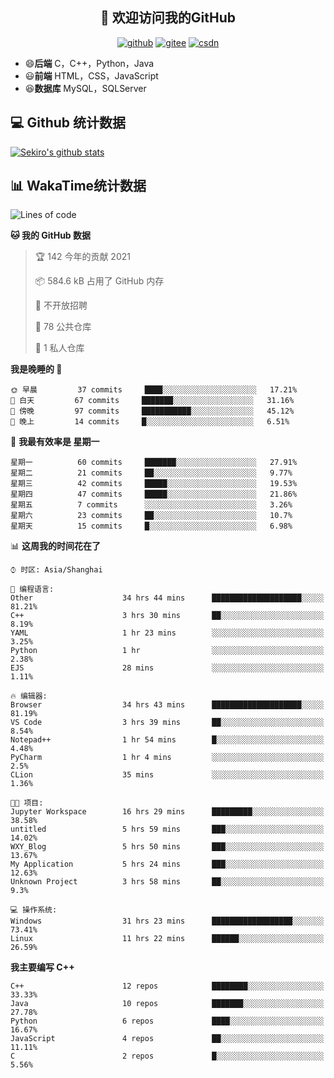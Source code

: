 <h2 align="center">👋 欢迎访问我的GitHub</h2>
<p align="center">
  <a href="https://666wxy666.github.io/"><img src="https://img.shields.io/badge/GitHub-24292e" alt="github"></a>
  <a href="https://gitee.com/wxy_666"><img src="https://img.shields.io/badge/Gitee-fe7300" alt="gitee"></a>
  <a href="https://blog.csdn.net/WXY_666"><img src="https://img.shields.io/badge/CSDN-cf000e" alt="csdn"></a>
</p>

- 😄**后端** C，C++，Python，Java
- 😃**前端** HTML，CSS，JavaScript
- 😆**数据库** MySQL，SQLServer

## 💻 Github 统计数据
[![Sekiro's github stats](https://github-readme-stats.vercel.app/api?username=666WXY666)](https://666wxy666.github.io/)

## 📊 WakaTime统计数据

<!--START_SECTION:waka-->
![Lines of code](https://img.shields.io/badge/%E4%BB%8E%E3%80%8C%E4%BD%A0%E5%A5%BD%E4%B8%96%E7%95%8C%E3%80%8D%E6%88%91%E5%B7%B2%E7%BB%8F%E5%86%99%E4%BA%86-1.2%20million%20%E8%A1%8C%E4%BB%A3%E7%A0%81-blue)

**🐱 我的 GitHub 数据** 

> 🏆 142 今年的贡献 2021
 > 
> 📦 584.6 kB 占用了 GitHub 内存 
 > 
> 🚫 不开放招聘
 > 
> 📜 78 公共仓库 
 > 
> 🔑 1 私人仓库 
 > 
**我是晚睡的 🦉** 

```text
🌞 早晨         37 commits     ████░░░░░░░░░░░░░░░░░░░░░   17.21% 
🌆 白天         67 commits     ███████░░░░░░░░░░░░░░░░░░   31.16% 
🌃 傍晚         97 commits     ███████████░░░░░░░░░░░░░░   45.12% 
🌙 晚上         14 commits     █░░░░░░░░░░░░░░░░░░░░░░░░   6.51%

```
📅 **我最有效率是 星期一** 

```text
星期一          60 commits     ███████░░░░░░░░░░░░░░░░░░   27.91% 
星期二          21 commits     ██░░░░░░░░░░░░░░░░░░░░░░░   9.77% 
星期三          42 commits     █████░░░░░░░░░░░░░░░░░░░░   19.53% 
星期四          47 commits     █████░░░░░░░░░░░░░░░░░░░░   21.86% 
星期五          7 commits      ░░░░░░░░░░░░░░░░░░░░░░░░░   3.26% 
星期六          23 commits     ██░░░░░░░░░░░░░░░░░░░░░░░   10.7% 
星期天          15 commits     █░░░░░░░░░░░░░░░░░░░░░░░░   6.98%

```


📊 **这周我的时间花在了** 

```text
⌚︎ 时区: Asia/Shanghai

💬 编程语言: 
Other                    34 hrs 44 mins      ████████████████████░░░░░   81.21% 
C++                      3 hrs 30 mins       ██░░░░░░░░░░░░░░░░░░░░░░░   8.19% 
YAML                     1 hr 23 mins        ░░░░░░░░░░░░░░░░░░░░░░░░░   3.25% 
Python                   1 hr                ░░░░░░░░░░░░░░░░░░░░░░░░░   2.38% 
EJS                      28 mins             ░░░░░░░░░░░░░░░░░░░░░░░░░   1.11%

🔥 编辑器: 
Browser                  34 hrs 43 mins      ████████████████████░░░░░   81.19% 
VS Code                  3 hrs 39 mins       ██░░░░░░░░░░░░░░░░░░░░░░░   8.54% 
Notepad++                1 hr 54 mins        █░░░░░░░░░░░░░░░░░░░░░░░░   4.48% 
PyCharm                  1 hr 4 mins         ░░░░░░░░░░░░░░░░░░░░░░░░░   2.5% 
CLion                    35 mins             ░░░░░░░░░░░░░░░░░░░░░░░░░   1.36%

🐱‍💻 项目: 
Jupyter Workspace        16 hrs 29 mins      █████████░░░░░░░░░░░░░░░░   38.58% 
untitled                 5 hrs 59 mins       ███░░░░░░░░░░░░░░░░░░░░░░   14.02% 
WXY_Blog                 5 hrs 50 mins       ███░░░░░░░░░░░░░░░░░░░░░░   13.67% 
My Application           5 hrs 24 mins       ███░░░░░░░░░░░░░░░░░░░░░░   12.63% 
Unknown Project          3 hrs 58 mins       ██░░░░░░░░░░░░░░░░░░░░░░░   9.3%

💻 操作系统: 
Windows                  31 hrs 23 mins      ██████████████████░░░░░░░   73.41% 
Linux                    11 hrs 22 mins      ██████░░░░░░░░░░░░░░░░░░░   26.59%

```

**我主要编写 C++** 

```text
C++                      12 repos            ████████░░░░░░░░░░░░░░░░░   33.33% 
Java                     10 repos            ███████░░░░░░░░░░░░░░░░░░   27.78% 
Python                   6 repos             ████░░░░░░░░░░░░░░░░░░░░░   16.67% 
JavaScript               4 repos             ██░░░░░░░░░░░░░░░░░░░░░░░   11.11% 
C                        2 repos             █░░░░░░░░░░░░░░░░░░░░░░░░   5.56%

```



<!--END_SECTION:waka-->

<!--
**666WXY666/666WXY666** is a ✨ _special_ ✨ repository because its `README.md` (this file) appears on your GitHub profile.

Here are some ideas to get you started:

- 🔭 I’m currently working on ...
- 🌱 I’m currently learning ...
- 👯 I’m looking to collaborate on ...
- 🤔 I’m looking for help with ...
- 💬 Ask me about ...
- 📫 How to reach me: ...
- 😄 Pronouns: ...
- ⚡ Fun fact: ...
-->
